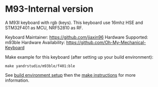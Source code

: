 M93-Internal version
===

A M93I keyboard with rgb (keys).
This keyboard use 16mhz HSE and STM32F401 as MCU, NRF52810 as RF.

Keyboard Maintainer: https://github.com/jiaxin96
Hardware Supported: m93ble
Hardware Availability: https://github.com/Oh-My-Mechanical-Keyboard 

Make example for this keyboard (after setting up your build environment):

    make yandrstudio/m93ble/f401:ble

See [build environment setup](https://docs.qmk.fm/#/getting_started_build_tools) then the [make instructions](https://docs.qmk.fm/#/getting_started_make_guide) for more information.

